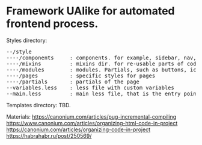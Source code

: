 # Framework UAlike for automated frontend process.

Styles directory:

<pre>
--/style
----/components     : components. for example, sidebar, nav, toolbar, that may consist from one or more modules
----/mixins         : mixins dir. for re-usable parts of code
----/modules        : modules. Partials, such as buttons, icons etc, that are re-used to build components
----/pages          : specific styles for pages
----/partials       : partials of the page
--variables.less    : less file with custom variables
--main.less         : main less file, that is the entry point for css compilation
</pre>

Templates directory:
TBD.


Materials:
https://canonium.com/articles/pug-incremental-compiling
https://www.canonium.com/articles/organizing-html-code-in-project
https://canonium.com/articles/organizing-code-in-project
https://habrahabr.ru/post/250569/
